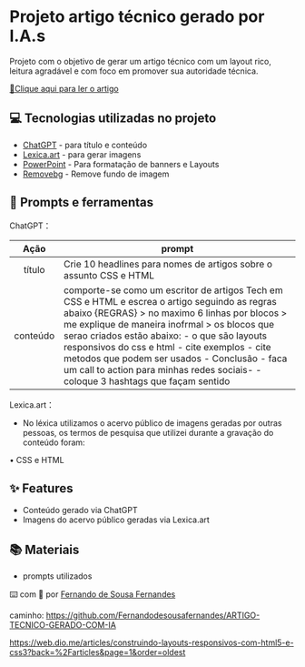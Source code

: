# Projeto artigo técnico gerado por I.A.s

Projeto com o objetivo de gerar um artigo técnico com um layout rico, leitura agradável e com foco em promover sua autoridade técnica.

<a href="https://web.dio.me/articles/construindo-layouts-responsivos-com-html5-e-css3?back=%2Farticles&page=1&order=oldest" title="View PDF now"> 📕Clique aqui para ler o artigo</a>

## 💻 Tecnologias utilizadas no projeto

- [ChatGPT](https://chat.openai.com/) - para título e conteúdo
- [Lexica.art](https://lexica.art/) - para gerar imagens
- [PowerPoint](https://www.microsoft.com/en/microsoft-365/powerpoint) - Para formatação de banners e Layouts
- [Removebg](https://www.remove.bg/pt-br) - Remove fundo de imagem

## 📄 Prompts e ferramentas

ChatGPT：

|   Ação   | prompt                                                                                                                                                                                                                                                                         |
| :------: | ------------------------------------------------------------------------------------------------------------------------------------------------------------------------------------------------------------------------------------------------------------------------------ |
|  título  | Crie 10 headlines para nomes de artigos sobre o assunto CSS e HTML                                                                                                                                                                                                    |
| conteúdo | comporte-se como um escritor de artigos Tech em CSS e HTML e escrea o artigo seguindo as regras abaixo {REGRAS} > no maximo 6 linhas por blocos > me explique de maneira inofrmal > os blocos que serao criados estão abaixo: - o que são layouts responsivos do css e html - cite exemplos - cite metodos que podem ser usados - Conclusão - faca um call to action para minhas redes sociais- - coloque 3 hashtags que façam sentido 

Lexica.art：

- No léxica utilizamos o acervo público de imagens geradas por outras pessoas, os termos de pesquisa que utilizei durante a gravação do conteúdo foram:

• CSS e HTML

## ✨ Features

- Conteúdo gerado via ChatGPT
- Imagens do acervo público geradas via Lexica.art

## 📚 Materiais

- prompts utilizados

⌨️ com 💜 por [Fernando de Sousa Fernandes](https://github.com/Fernandodesousafernandes)


caminho: https://github.com/Fernandodesousafernandes/ARTIGO-TECNICO-GERADO-COM-IA

https://web.dio.me/articles/construindo-layouts-responsivos-com-html5-e-css3?back=%2Farticles&page=1&order=oldest

